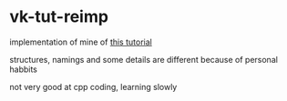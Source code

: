 # vk-tut-reimp

implementation of mine of [this tutorial](https://vulkan-tutorial.com)

structures, namings and some details are different because of personal habbits

not very good at cpp coding, learning slowly
